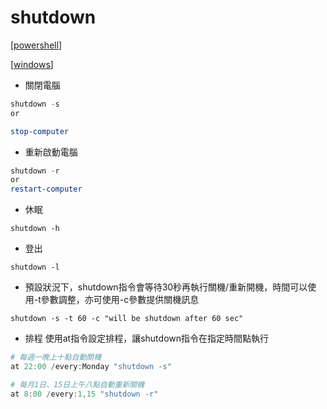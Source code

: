 # shutdown

[[powershell]]

[[windows]]


- 關閉電腦
```powershell
shutdown -s
or 

stop-computer
```

- 重新啟動電腦
```powershell
shutdown -r
or
restart-computer
```

- 休眠
```powerappsfl
shutdown -h
```

- 登出
```powerappsfl
shutdown -l
```

- 預設狀況下，shutdown指令會等待30秒再執行關機/重新開機，時間可以使用-t參數調整，亦可使用-c參數提供關機訊息

```powerappsfl
shutdown -s -t 60 -c "will be shutdown after 60 sec"
```

- 排程 使用at指令設定排程，讓shutdown指令在指定時間點執行

```powershell
# 每週一晚上十點自動關機
at 22:00 /every:Monday "shutdown -s"

# 每月1日、15日上午八點自動重新關機
at 8:00 /every:1,15 "shutdown -r"
```

[//begin]: # "Autogenerated link references for markdown compatibility"
[powershell]: powershell.md "Powershell"
[windows]: ../../../../7-operate/learning/env/windows/windows.md "Windows"
[//end]: # "Autogenerated link references"